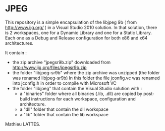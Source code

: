 # JPEG
This repository is a simple encapsulation of the libjpeg 9b ( from http://www.ijg.org/ ) in a Visual Studio 2010 solution.
In that solution, there is 2 workspaces, one for a Dynamic Library and one for a Static Library. Each one as a Debug and Release
configuration for both x86 and x64 architectures.

It contain :
  - the zip archive "jpegsr9b.zip" downloaded from http://www.ijg.org/files/jpegsr9b.zip
  - the folder "libjpeg-sr9b" where the zip archive was unzipped (the folder was renamed libjpeg-sr9b)
    In this folder the file jconfig.vc was renamed into jconfig.h in order to compile with Microsoft VC
  - the folder "libjpeg" that contain the Visual Studio solution with :
      - a "binaries" folder where all binaries (.lib, .dll) are copied by post-build instructions for each workspace, configuration 
      and architecture.
      - a "dll" folder that contain the dll workspace
      - a "lib" folder that contain the lib workspace
      
Mathieu LATTES.
